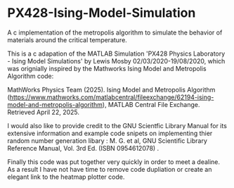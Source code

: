 # PX428-Ising-Model-Simulation
A c implementation of the metropolis algorithm to simulate the behavior of materials around the critical temperature.

This is a c adapation of the MATLAB Simulation 'PX428 Physics Laboratory - Ising Model Simulations' by Lewis Mosby 02/03/2020-19/08/2020, which was orignially inspired by the Mathworks Ising Model and Metropolis Algorithm code:

MathWorks Physics Team (2025). Ising Model and Metropolis Algorithm (https://www.mathworks.com/matlabcentral/fileexchange/62194-ising-model-and-metropolis-algorithm), MATLAB Central File Exchange. Retrieved April 22, 2025.

I would also like to provide credit to the GNU Scientfic Library Manual for its extensive information and example code snipets on implementing thier random number generation libary : 
M. G. et al, GNU Scientific Library Reference Manual, Vol. 3rd Ed. (ISBN 0954612078) .

Finally this code was put together very quickly in order to meet a dealine. As a result I have not have time to remove code dupliation or create an elegant link to the heatmap plotter code.
